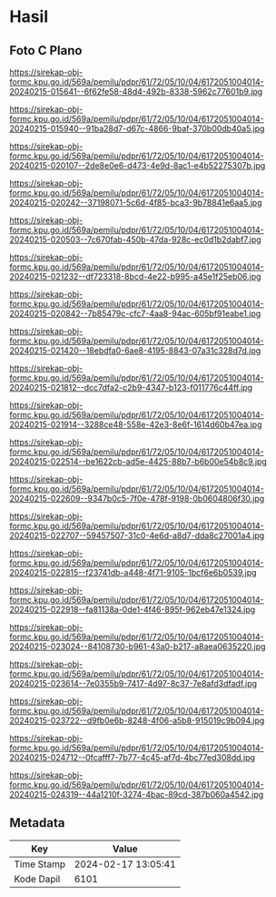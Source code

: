 # Hasil

## Foto C Plano

https://sirekap-obj-formc.kpu.go.id/569a/pemilu/pdpr/61/72/05/10/04/6172051004014-20240215-015641--6f62fe58-48d4-492b-8338-5962c77601b9.jpg

https://sirekap-obj-formc.kpu.go.id/569a/pemilu/pdpr/61/72/05/10/04/6172051004014-20240215-015940--91ba28d7-d67c-4866-9baf-370b00db40a5.jpg

https://sirekap-obj-formc.kpu.go.id/569a/pemilu/pdpr/61/72/05/10/04/6172051004014-20240215-020107--2de8e0e6-d473-4e9d-8ac1-e4b52275307b.jpg

https://sirekap-obj-formc.kpu.go.id/569a/pemilu/pdpr/61/72/05/10/04/6172051004014-20240215-020242--37198071-5c6d-4f85-bca3-9b78841e6aa5.jpg

https://sirekap-obj-formc.kpu.go.id/569a/pemilu/pdpr/61/72/05/10/04/6172051004014-20240215-020503--7c670fab-450b-47da-928c-ec0d1b2dabf7.jpg

https://sirekap-obj-formc.kpu.go.id/569a/pemilu/pdpr/61/72/05/10/04/6172051004014-20240215-021232--df723318-8bcd-4e22-b995-a45e1f25eb06.jpg

https://sirekap-obj-formc.kpu.go.id/569a/pemilu/pdpr/61/72/05/10/04/6172051004014-20240215-020842--7b85479c-cfc7-4aa8-94ac-605bf91eabe1.jpg

https://sirekap-obj-formc.kpu.go.id/569a/pemilu/pdpr/61/72/05/10/04/6172051004014-20240215-021420--18ebdfa0-6ae8-4195-8843-07a31c328d7d.jpg

https://sirekap-obj-formc.kpu.go.id/569a/pemilu/pdpr/61/72/05/10/04/6172051004014-20240215-021812--dcc7dfa2-c2b9-4347-b123-f011776c44ff.jpg

https://sirekap-obj-formc.kpu.go.id/569a/pemilu/pdpr/61/72/05/10/04/6172051004014-20240215-021914--3288ce48-558e-42e3-8e6f-1614d60b47ea.jpg

https://sirekap-obj-formc.kpu.go.id/569a/pemilu/pdpr/61/72/05/10/04/6172051004014-20240215-022514--be1622cb-ad5e-4425-88b7-b6b00e54b8c9.jpg

https://sirekap-obj-formc.kpu.go.id/569a/pemilu/pdpr/61/72/05/10/04/6172051004014-20240215-022609--9347b0c5-7f0e-478f-9198-0b0604806f30.jpg

https://sirekap-obj-formc.kpu.go.id/569a/pemilu/pdpr/61/72/05/10/04/6172051004014-20240215-022707--59457507-31c0-4e6d-a8d7-dda8c27001a4.jpg

https://sirekap-obj-formc.kpu.go.id/569a/pemilu/pdpr/61/72/05/10/04/6172051004014-20240215-022815--f23741db-a448-4f71-9105-1bcf6e6b0539.jpg

https://sirekap-obj-formc.kpu.go.id/569a/pemilu/pdpr/61/72/05/10/04/6172051004014-20240215-022918--fa81138a-0de1-4f46-895f-962eb47e1324.jpg

https://sirekap-obj-formc.kpu.go.id/569a/pemilu/pdpr/61/72/05/10/04/6172051004014-20240215-023024--84108730-b961-43a0-b217-a8aea0635220.jpg

https://sirekap-obj-formc.kpu.go.id/569a/pemilu/pdpr/61/72/05/10/04/6172051004014-20240215-023614--7e0355b9-7417-4d97-8c37-7e8afd3dfadf.jpg

https://sirekap-obj-formc.kpu.go.id/569a/pemilu/pdpr/61/72/05/10/04/6172051004014-20240215-023722--d9fb0e6b-8248-4f06-a5b8-915019c9b094.jpg

https://sirekap-obj-formc.kpu.go.id/569a/pemilu/pdpr/61/72/05/10/04/6172051004014-20240215-024712--0fcafff7-7b77-4c45-af7d-4bc77ed308dd.jpg

https://sirekap-obj-formc.kpu.go.id/569a/pemilu/pdpr/61/72/05/10/04/6172051004014-20240215-024319--44a1210f-3274-4bac-89cd-387b060a4542.jpg


## Metadata

| Key        | Value               |
| ---------- | ------------------- |
| Time Stamp | 2024-02-17 13:05:41 |
| Kode Dapil | 6101                |



